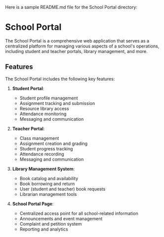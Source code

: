Here is a sample README.md file for the School Portal directory:

# School Portal

The School Portal is a comprehensive web application that serves as a centralized platform for managing various aspects of a school's operations, including student and teacher portals, library management, and more.

## Features

The School Portal includes the following key features:

1. **Student Portal**:
   - Student profile management
   - Assignment tracking and submission
   - Resource library access
   - Attendance monitoring
   - Messaging and communication

2. **Teacher Portal**:
   - Class management
   - Assignment creation and grading
   - Student progress tracking
   - Attendance recording
   - Messaging and communication

3. **Library Management System**:
   - Book catalog and availability
   - Book borrowing and return
   - User (student and teacher) book requests
   - Librarian management tools

4. **School Portal Page**:
   - Centralized access point for all school-related information
   - Announcements and event management
   - Complaint and petition system
   - Reporting and analytics